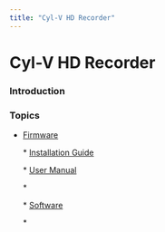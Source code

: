```yaml
---
title: "Cyl-V HD Recorder"
---
```

# Cyl-V HD Recorder

### Introduction

### Topics

-   [Firmware](/rosco/product/cyl-v_hd_recorder/firmware)  
      
    \* [Installation Guide](/rosco/product/cyl-v_hd_recorder/installation_guide)  
      
    \* [User Manual](/rosco/product/cyl-v_hd_recorder/user_manual)  
      
    \* [](/rosco/product/cyl-v_hd_recorder/troubleshooting)  
      
    \* [Software](/rosco/product/cyl-v_hd_recorder/software)  
      
    \* [](/rosco/product/cyl-v_hd_recorder/parts)
